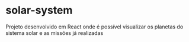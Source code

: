 # solar-system
Projeto desenvolvido em React onde é possível visualizar os planetas do sistema solar e as missões já realizadas
